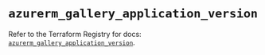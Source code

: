 # `azurerm_gallery_application_version`

Refer to the Terraform Registry for docs: [`azurerm_gallery_application_version`](https://registry.terraform.io/providers/hashicorp/azurerm/3.114.0/docs/resources/gallery_application_version).

